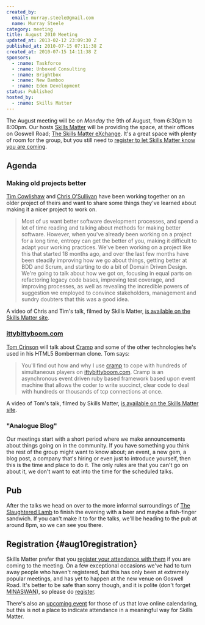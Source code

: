 ```yaml
---
created_by:
  email: murray.steele@gmail.com
  name: Murray Steele
category: meeting
title: August 2010 Meeting
updated_at: 2013-02-12 23:09:30 Z
published_at: 2010-07-15 07:11:38 Z
created_at: 2010-07-15 14:11:38 Z
sponsors:
  - :name: Taskforce
  - :name: Unboxed Consulting
  - :name: Brightbox
  - :name: New Bamboo
  - :name: Eden Development
status: Published
hosted_by:
  - :name: Skills Matter
---
```


The August meeting will be on *Monday* the 9th of August, from 6:30pm to 8:00pm.  Our hosts [Skills Matter](http://skillsmatter.com/) will be providing the space, at their offices on Goswell Road; [The Skills Matter eXchange](http://skillsmatter.com/location-details/design-architecture/484/96).  It's a great space with plenty of room for the group, but you still need to <a href="#aug10registration">register to let Skills Matter know you are coming</a>.

## Agenda

### Making old projects better

[Tim Cowlishaw](http://timcowlishaw.co.uk/) and [Chris O'Sullivan](http://thechrisoshow.com/) have been working together on an older project of theirs and want to share some things they've learned about making it a nicer project to work on.

> Most of us want better software development processes, and spend a lot of
> time reading and talking about methods for making better software. However,
> when you've already been working on a project for a long time, entropy can
> get the better of you, making it difficult to adapt your working practices.
> We've been working on a project like this that started 18 months ago, and
> over the last few months have been steadily improving how we go about things,
> getting better at BDD and Scrum, and starting to do a bit of Domain Driven
> Design. We're going to talk about how we got on, focusing in equal parts on
> refactoring legacy code bases, improving test coverage, and improving
> processes, as well as revealing the incredible powers of suggestion we
> employed to convince stakeholders, management and sundry doubters that this
> was a good idea.

A video of Chris and Tim's talk, filmed by Skills Matter, [is available on the Skills Matter site](http://skillsmatter.com/podcast/ajax-ria/making-old-projects-better).

### [ittybittyboom.com](http://ittybittyboom.com)

[Tom Crinson](http://mrjaba.posterous.com/) will talk about [Cramp](http://m.onkey.org/2010/1/7/introducing-cramp) and some of the other technologies he's used in his HTML5 Bomberman clone.  Tom says:

> You'll find out how and why I use [cramp](http://github.com/lifo/cramp) to cope with hundreds of simultaneous
> players on [ittybittyboom.com](http://ittybittyboom.com).  Cramp is an asynchronous
> event driven ruby based framework based upon event machine that allows the coder to
> write succinct, clear code to deal with hundreds or thousands of tcp connections at once.

A video of Tom's talk, filmed by Skills Matter, [is available on the Skills Matter site](http://skillsmatter.com/podcast/ajax-ria/cramp).

### "Analogue Blog"

Our meetings start with a short period where we make announcements about things going on in the community.  If you have something you think the rest of the group might want to know about; an event, a new gem, a blog post, a company that's hiring or even just to introduce yourself, then this is the time and place to do it.  The only rules are that you can't go on about it, we don't want to eat into the time for the scheduled talks.

## Pub

After the talks we head on over to the more informal surroundings of [The Slaughtered Lamb](http://www.theslaughteredlambpub.com/) to finish the evening with a beer and maybe a fish-finger sandwich.  If you can't make it to for the talks, we'll be heading to the pub at around 8pm, so we can see you there.

## Registration {#aug10registration}

Skills Matter prefer that you [register your attendance with them](http://skillsmatter.com/event/ajax-ria/lrug-august) if you are coming to the meeting.  On a few exceptional occasions we've had to turn away people who haven't registered, but this has only been at extremely popular meetings, and has yet to happen at the new venue on Goswell Road.  It's better to be safe than sorry though, and it is polite (don't forget [MINASWAN](http://oreilly.com/ruby/excerpts/ruby-learning-rails/ruby-glossary.html#I_indexterm_d1e32036)), so please do [register](http://skillsmatter.com/event/ajax-ria/lrug-august).

There's also an [upcoming event](http://upcoming.yahoo.com/event/6592375/) for those of us that love online calendaring, but this is not a place to indicate attendance in a meaningful way for Skills Matter.
